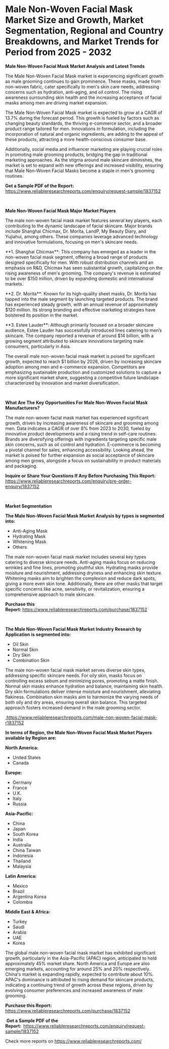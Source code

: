 <p><h1>Male Non-Woven Facial Mask Market Size and Growth, Market Segmentation, Regional and Country Breakdowns, and Market Trends for Period from 2025 -  2032</h1></p><p><strong>Male Non-Woven Facial Mask Market Analysis and Latest Trends</strong></p>
<p><p>The Male Non-Woven Facial Mask market is experiencing significant growth as male grooming continues to gain prominence. These masks, made from non-woven fabric, cater specifically to men's skin care needs, addressing concerns such as hydration, anti-aging, and oil control. The rising awareness surrounding skin health and the increasing acceptance of facial masks among men are driving market expansion.</p><p>The Male Non-Woven Facial Mask market is expected to grow at a CAGR of 13.7% during the forecast period. This growth is fueled by factors such as changing beauty standards, the thriving e-commerce sector, and a broader product range tailored for men. Innovations in formulation, including the incorporation of natural and organic ingredients, are adding to the appeal of these products, attracting a more health-conscious consumer base.</p><p>Additionally, social media and influencer marketing are playing crucial roles in promoting male grooming products, bridging the gap in traditional marketing approaches. As the stigma around male skincare diminishes, the market is set to expand with new offerings and increased visibility, ensuring that Male Non-Woven Facial Masks become a staple in men's grooming routines.</p></p>
<p><strong>Get a Sample PDF of the Report:&nbsp;</strong> <a href="https://www.reliableresearchreports.com/enquiry/request-sample/1837152?utm_campaign=2185&utm_medium=2&utm_source=Github&utm_content=ia&utm_term=10022025&utm_id=male-non-woven-facial-mask">https://www.reliableresearchreports.com/enquiry/request-sample/1837152</a></p>
<p>&nbsp;</p>
<p><strong>Male Non-Woven Facial Mask Major Market Players</strong></p>
<p><p>The male non-woven facial mask market features several key players, each contributing to the dynamic landscape of facial skincare. Major brands include Shanghai Chicmax, Dr. Morita, LandP, My Beauty Diary, and Yujiahui, among others. These companies leverage advanced technology and innovative formulations, focusing on men's skincare needs.</p><p>**1. Shanghai Chicmax**: This company has emerged as a leader in the non-woven facial mask segment, offering a broad range of products designed specifically for men. With robust distribution channels and an emphasis on R&D, Chicmax has seen substantial growth, capitalizing on the rising awareness of men's grooming. The company's revenue is estimated to be over $150 million, driven by expanding domestic and international markets.</p><p>**2. Dr. Morita**: Known for its high-quality sheet masks, Dr. Morita has tapped into the male segment by launching targeted products. The brand has experienced steady growth, with an annual revenue of approximately $120 million. Its strong branding and effective marketing strategies have bolstered its position in the market.</p><p>**3. Estee Lauder**: Although primarily focused on a broader skincare audience, Estee Lauder has successfully introduced lines catering to men’s skincare. The company reported a revenue of around $14 billion, with a growing segment attributed to skincare innovations targeting male consumers, particularly in Asia.</p><p>The overall male non-woven facial mask market is poised for significant growth, expected to reach $1 billion by 2026, driven by increasing skincare adoption among men and e-commerce expansion. Competitors are emphasizing sustainable production and customized solutions to capture a more significant market share, suggesting a competitive future landscape characterized by innovation and market diversification.</p></p>
<p>&nbsp;</p>
<p><strong>What Are The Key Opportunities For Male Non-Woven Facial Mask Manufacturers?</strong></p>
<p><p>The male non-woven facial mask market has experienced significant growth, driven by increasing awareness of skincare and grooming among men. Data indicates a CAGR of over 8% from 2023 to 2030, fueled by innovative product developments and a rising trend in self-care routines. Brands are diversifying offerings with ingredients targeting specific male skin concerns, such as oil control and hydration. E-commerce is becoming a pivotal channel for sales, enhancing accessibility. Looking ahead, the market is poised for further expansion as social acceptance of skincare among men grows, alongside a focus on sustainability in product materials and packaging.</p></p>
<p><strong>Inquire or Share Your Questions If Any Before Purchasing This Report:</strong> <a href="https://www.reliableresearchreports.com/enquiry/pre-order-enquiry/1837152?utm_campaign=2185&utm_medium=2&utm_source=Github&utm_content=ia&utm_term=10022025&utm_id=male-non-woven-facial-mask">https://www.reliableresearchreports.com/enquiry/pre-order-enquiry/1837152</a></p>
<p>&nbsp;</p>
<p><strong>Market Segmentation</strong></p>
<p><strong>The Male Non-Woven Facial Mask Market Analysis by types is segmented into:</strong></p>
<p><ul><li>Anti-Aging Mask</li><li>Hydrating Mask</li><li>Whitening Mask</li><li>Others</li></ul></p>
<p><p>The male non-woven facial mask market includes several key types catering to diverse skincare needs. Anti-aging masks focus on reducing wrinkles and fine lines, promoting youthful skin. Hydrating masks provide moisture and nourishment, addressing dryness and enhancing skin texture. Whitening masks aim to brighten the complexion and reduce dark spots, giving a more even skin tone. Additionally, there are other masks that target specific concerns like acne, sensitivity, or revitalization, ensuring a comprehensive approach to male skincare.</p></p>
<p><strong>Purchase this Report:&nbsp;</strong><a href="https://www.reliableresearchreports.com/purchase/1837152?utm_campaign=2185&utm_medium=2&utm_source=Github&utm_content=ia&utm_term=10022025&utm_id=male-non-woven-facial-mask">https://www.reliableresearchreports.com/purchase/1837152</a></p>
<p>&nbsp;</p>
<p><strong>The Male Non-Woven Facial Mask Market Industry Research by Application is segmented into:</strong></p>
<p><ul><li>Oil Skin</li><li>Normal Skin</li><li>Dry Skin</li><li>Combination Skin</li></ul></p>
<p><p>The male non-woven facial mask market serves diverse skin types, addressing specific skincare needs. For oily skin, masks focus on controlling excess sebum and minimizing pores, promoting a matte finish. Normal skin masks enhance hydration and balance, maintaining skin health. Dry skin formulations deliver intense moisture and nourishment, alleviating flakiness. Combination skin masks aim to harmonize the varying needs of both oily and dry areas, ensuring overall skin balance. This targeted approach fosters increased demand in the male grooming sector.</p></p>
<p><a href="https://www.reliableresearchreports.com/male-non-woven-facial-mask-r1837152?utm_campaign=2185&utm_medium=2&utm_source=Github&utm_content=ia&utm_term=10022025&utm_id=male-non-woven-facial-mask">&nbsp;https://www.reliableresearchreports.com/male-non-woven-facial-mask-r1837152</a></p>
<p><strong>In terms of Region, the Male Non-Woven Facial Mask Market Players available by Region are:</strong></p>
<p>
    <p> <strong> North America: </strong>
        <ul>
            <li>United States</li>
            <li>Canada</li>
        </ul>
        </p> 
    <p> <strong> Europe: </strong>
        <ul>
            <li>Germany</li>
            <li>France</li>
            <li>U.K.</li>
            <li>Italy</li>
            <li>Russia</li>
        </ul>
        </p> 
    <p> <strong> Asia-Pacific: </strong>
        <ul>
            <li>China</li>
            <li>Japan</li>
            <li>South Korea</li>
            <li>India</li>
            <li>Australia</li>
            <li>China Taiwan</li>
            <li>Indonesia</li>
            <li>Thailand</li>
            <li>Malaysia</li>
        </ul>
        </p> 
    <p> <strong> Latin America: </strong>
        <ul>
            <li>Mexico</li>
            <li>Brazil</li>
            <li>Argentina Korea</li>
            <li>Colombia</li>
        </ul>
        </p> 
    <p> <strong> Middle East & Africa: </strong>
        <ul>
            <li>Turkey</li>
            <li>Saudi</li>
            <li>Arabia</li>
            <li>UAE</li>
            <li>Korea</li>
        </ul>
    </p>
    </p>
<p><p>The global male non-woven facial mask market has exhibited significant growth, particularly in the Asia-Pacific (APAC) region, anticipated to hold approximately 45% market share. North America and Europe are also emerging markets, accounting for around 25% and 20% respectively. China's market is expanding rapidly, expected to contribute about 10%. APAC's dominance is attributed to rising demand for skincare products, indicating a continuing trend of growth across these regions, driven by evolving consumer preferences and increased awareness of male grooming.</p></p>
<p><strong>Purchase this Report: </strong><a href="https://www.reliableresearchreports.com/purchase/1837152?utm_campaign=2185&utm_medium=2&utm_source=Github&utm_content=ia&utm_term=10022025&utm_id=male-non-woven-facial-mask">https://www.reliableresearchreports.com/purchase/1837152</a></p>
<p>&nbsp;<strong>Get a Sample PDF of the Report:&nbsp;&nbsp;</strong><a href="https://www.reliableresearchreports.com/enquiry/request-sample/1837152?utm_campaign=2185&utm_medium=2&utm_source=Github&utm_content=ia&utm_term=10022025&utm_id=male-non-woven-facial-mask">https://www.reliableresearchreports.com/enquiry/request-sample/1837152</a></p>
<p><strong></strong></p>
<p>Check more reports on <a href="https://www.reliableresearchreports.com/?utm_campaign=2185&utm_medium=2&utm_source=Github&utm_content=ia&utm_term=10022025&utm_id=male-non-woven-facial-mask">https://www.reliableresearchreports.com/</a></p>